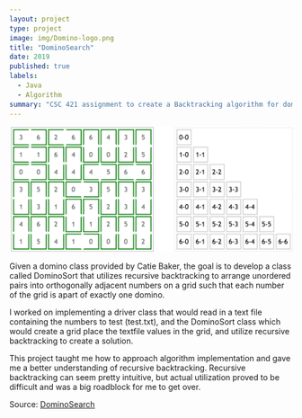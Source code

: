 ```yaml
---
layout: project
type: project
image: img/Domino-logo.png
title: "DominoSearch"
date: 2019
published: true
labels:
  - Java
  - Algorithm
summary: "CSC 421 assignment to create a Backtracking algorithm for domino placement logic game."
---
```


<img class="img-fluid" src="../img/Domino-header.png">

Given a domino class provided by Catie Baker, the goal is to develop a class called DominoSort that utilizes recursive backtracking to arrange unordered pairs into orthogonally adjacent numbers on a grid such that each number of the grid is apart of exactly one domino. 

I worked on implementing a driver class that would read in a text file containing the numbers to test (test.txt), and the DominoSort class which would create a grid place the textfile values in the grid, and utilize recursive backtracking to create a solution. 

This project taught me how to approach algorithm implementation and gave me a better understanding of recursive backtracking. Recursive backtracking can seem pretty intuitive, but actual utilization proved to be difficult and was a big roadblock for me to get over. 

Source: [DominoSearch]([https://github.com/bkimcode/bkimcode.github.io/blob/main/projects/DominoSearch](https://github.com/bkimcode/bkimcode.github.io/tree/main/projects/%20DominoSearch))
